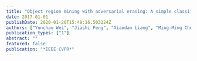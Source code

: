 ```yaml
---
title: "Object region mining with adversarial erasing: A simple classification to semantic segmentation approach"
date: 2017-01-01
publishDate: 2020-01-20T15:49:16.503224Z
authors: ["Yunchao Wei", "Jiashi Feng", "Xiaodan Liang", "Ming-Ming Cheng", "Yao Zhao", "Shuicheng Yan"]
publication_types: ["1"]
abstract: ""
featured: false
publication: "*IEEE CVPR*"
---
```



